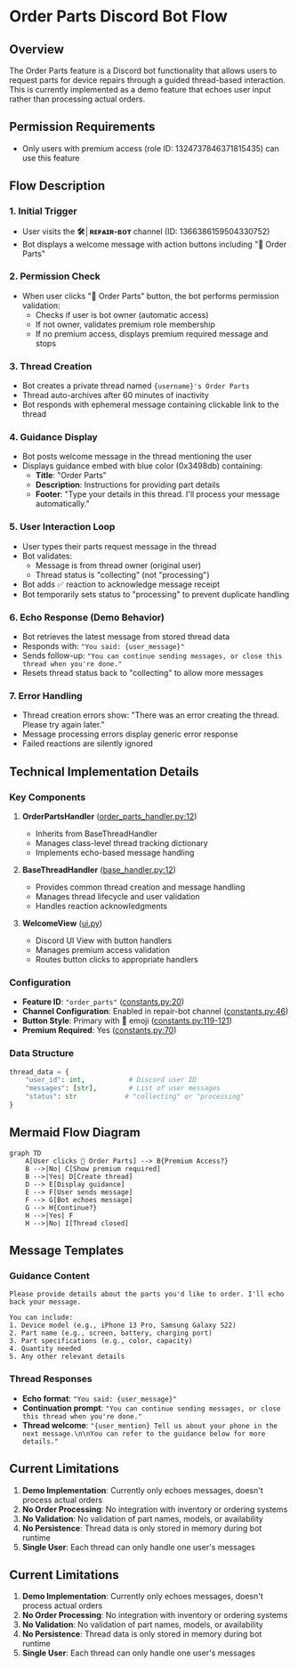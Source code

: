 # Order Parts Discord Bot Flow

## Overview

The Order Parts feature is a Discord bot functionality that allows users to request parts for device repairs through a guided thread-based interaction. This is currently implemented as a demo feature that echoes user input rather than processing actual orders.

## Permission Requirements

- Only users with premium access (role ID: 1324737846371815435) can use this feature

## Flow Description

### 1. Initial Trigger

- User visits the **🛠️│ʀᴇᴘᴀɪʀ-ʙᴏᴛ** channel (ID: 1366386159504330752)
- Bot displays a welcome message with action buttons including "🛒 Order Parts"

### 2. Permission Check

- When user clicks "🛒 Order Parts" button, the bot performs permission validation:
  - Checks if user is bot owner (automatic access)
  - If not owner, validates premium role membership
  - If no premium access, displays premium required message and stops

### 3. Thread Creation

- Bot creates a private thread named `{username}'s Order Parts`
- Thread auto-archives after 60 minutes of inactivity
- Bot responds with ephemeral message containing clickable link to the thread

### 4. Guidance Display

- Bot posts welcome message in the thread mentioning the user
- Displays guidance embed with blue color (0x3498db) containing:
  - **Title**: "Order Parts"
  - **Description**: Instructions for providing part details
  - **Footer**: "Type your details in this thread. I'll process your message automatically."

### 5. User Interaction Loop

- User types their parts request message in the thread
- Bot validates:
  - Message is from thread owner (original user)
  - Thread status is "collecting" (not "processing")
- Bot adds ✅ reaction to acknowledge message receipt
- Bot temporarily sets status to "processing" to prevent duplicate handling

### 6. Echo Response (Demo Behavior)

- Bot retrieves the latest message from stored thread data
- Responds with: `"You said: {user_message}"`
- Sends follow-up: `"You can continue sending messages, or close this thread when you're done."`
- Resets thread status back to "collecting" to allow more messages

### 7. Error Handling

- Thread creation errors show: "There was an error creating the thread. Please try again later."
- Message processing errors display generic error response
- Failed reactions are silently ignored

## Technical Implementation Details

### Key Components

1. **OrderPartsHandler** ([order_parts_handler.py:12](utils/thread_handlers/order_parts_handler.py#L12))

   - Inherits from BaseThreadHandler
   - Manages class-level thread tracking dictionary
   - Implements echo-based message handling

2. **BaseThreadHandler** ([base_handler.py:12](utils/thread_handlers/base_handler.py#L12))

   - Provides common thread creation and message handling
   - Manages thread lifecycle and user validation
   - Handles reaction acknowledgments

3. **WelcomeView** ([ui.py](utils/welcome/ui.py))
   - Discord UI View with button handlers
   - Manages premium access validation
   - Routes button clicks to appropriate handlers

### Configuration

- **Feature ID**: `"order_parts"` ([constants.py:20](utils/constants.py#L20))
- **Channel Configuration**: Enabled in repair-bot channel ([constants.py:46](utils/constants.py#L46))
- **Button Style**: Primary with 🛒 emoji ([constants.py:119-121](utils/constants.py#L119-121))
- **Premium Required**: Yes ([constants.py:70](utils/constants.py#L70))

### Data Structure

```python
thread_data = {
    "user_id": int,           # Discord user ID
    "messages": [str],        # List of user messages
    "status": str            # "collecting" or "processing"
}
```

## Mermaid Flow Diagram

```mermaid
graph TD
    A[User clicks 🛒 Order Parts] --> B{Premium Access?}
    B -->|No| C[Show premium required]
    B -->|Yes| D[Create thread]
    D --> E[Display guidance]
    E --> F[User sends message]
    F --> G[Bot echoes message]
    G --> H{Continue?}
    H -->|Yes| F
    H -->|No| I[Thread closed]
```

## Message Templates

### Guidance Content

```
Please provide details about the parts you'd like to order. I'll echo back your message.

You can include:
1. Device model (e.g., iPhone 13 Pro, Samsung Galaxy S22)
2. Part name (e.g., screen, battery, charging port)
3. Part specifications (e.g., color, capacity)
4. Quantity needed
5. Any other relevant details
```

### Thread Responses

- **Echo format**: `"You said: {user_message}"`
- **Continuation prompt**: `"You can continue sending messages, or close this thread when you're done."`
- **Thread welcome**: `"{user_mention} Tell us about your phone in the next message.\n\nYou can refer to the guidance below for more details."`

## Current Limitations

1. **Demo Implementation**: Currently only echoes messages, doesn't process actual orders
2. **No Order Processing**: No integration with inventory or ordering systems
3. **No Validation**: No validation of part names, models, or availability
4. **No Persistence**: Thread data is only stored in memory during bot runtime
5. **Single User**: Each thread can only handle one user's messages

## Current Limitations

1. **Demo Implementation**: Currently only echoes messages, doesn't process actual orders
2. **No Order Processing**: No integration with inventory or ordering systems
3. **No Validation**: No validation of part names, models, or availability
4. **No Persistence**: Thread data is only stored in memory during bot runtime
5. **Single User**: Each thread can only handle one user's messages
